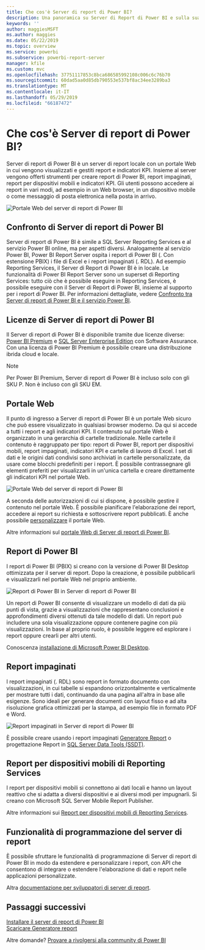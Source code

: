 ```yaml
---
title: Che cos'è Server di report di Power BI?
description: Una panoramica su Server di Report di Power BI e sulla sua interazione con SQL Server Reporting Services (SSRS) e il resto di Power BI.
keywords: ''
author: maggiesMSFT
ms.author: maggies
ms.date: 05/22/2019
ms.topic: overview
ms.service: powerbi
ms.subservice: powerbi-report-server
manager: kfile
ms.custom: mvc
ms.openlocfilehash: 37751117853c8bca686585992108c006c6c76b70
ms.sourcegitcommit: 60dad5aa0d85db790553e537bf8ac34ee3289ba3
ms.translationtype: MT
ms.contentlocale: it-IT
ms.lasthandoff: 05/29/2019
ms.locfileid: "66187472"
---
```

# <a name="what-is-power-bi-report-server"></a>Che cos'è Server di report di Power BI?

Server di report di Power BI è un server di report locale con un portale Web in cui vengono visualizzati e gestiti report e indicatori KPI. Insieme al server vengono offerti strumenti per creare report di Power BI, report impaginati, report per dispositivi mobili e indicatori KPI. Gli utenti possono accedere ai report in vari modi, ad esempio in un Web browser, in un dispositivo mobile o come messaggio di posta elettronica nella posta in arrivo.

![Portale Web del server di report di Power BI](media/get-started/power-bi-report-server-overview.png)

## <a name="comparing-power-bi-report-server"></a>Confronto di Server di report di Power BI 
Server di report di Power BI è simile a SQL Server Reporting Services e al servizio Power BI online, ma per aspetti diversi. Analogamente al servizio Power BI, Power BI Report Server ospita i report di Power BI (. Con estensione PBIX) i file di Excel e i report impaginati (. RDL). Ad esempio Reporting Services, il Server di Report di Power BI è in locale. Le funzionalità di Power BI Report Server sono un superset di Reporting Services: tutto ciò che è possibile eseguire in Reporting Services, è possibile eseguire con il Server di Report di Power BI, insieme al supporto per i report di Power BI. Per informazioni dettagliate, vedere [Confronto tra Server di report di Power BI e il servizio Power BI](compare-report-server-service.md).

## <a name="licensing-power-bi-report-server"></a>Licenze di Server di report di Power BI
Il Server di report di Power BI è disponibile tramite due licenze diverse: [Power BI Premium](../service-premium-what-is.md) e [SQL Server Enterprise Edition](https://www.microsoft.com/sql-server/sql-server-2017-editions) con Software Assurance. Con una licenza di Power BI Premium è possibile creare una distribuzione ibrida cloud e locale.  

> [!NOTE]
> Per Power BI Premium, Server di report di Power BI è incluso solo con gli SKU P. Non è incluso con gli SKU EM.

## <a name="web-portal"></a>Portale Web
Il punto di ingresso a Server di report di Power BI è un portale Web sicuro che può essere visualizzato in qualsiasi browser moderno. Da qui si accede a tutti i report e agli indicatori KPI. Il contenuto sul portale Web è organizzato in una gerarchia di cartelle tradizionale. Nelle cartelle il contenuto è raggruppato per tipo: report di Power BI, report per dispositivi mobili, report impaginati, indicatori KPI e cartelle di lavoro di Excel. I set di dati e le origini dati condivisi sono archiviati in cartelle personalizzate, da usare come blocchi predefiniti per i report. È possibile contrassegnare gli elementi preferiti per visualizzarli in un'unica cartella e creare direttamente gli indicatori KPI nel portale Web. 

![Portale Web del server di report di Power BI](media/get-started/web-portal.png)

A seconda delle autorizzazioni di cui si dispone, è possibile gestire il contenuto nel portale Web. È possibile pianificare l'elaborazione dei report, accedere ai report su richiesta e sottoscrivere report pubblicati. È anche possibile [personalizzare](https://docs.microsoft.com/sql/reporting-services/branding-the-web-portal) il portale Web. 

Altre informazioni sul [portale Web di Server di report di Power BI](https://docs.microsoft.com/sql/reporting-services/web-portal-ssrs-native-mode).

## <a name="power-bi-reports"></a>Report di Power BI
I report di Power BI (PBIX) si creano con la versione di Power BI Desktop ottimizzata per il server di report. Dopo la creazione, è possibile pubblicarli e visualizzarli nel portale Web nel proprio ambiente.

![Report di Power BI in Server di report di Power BI](media/get-started/powerbi-reports.png)

Un report di Power BI consente di visualizzare un modello di dati da più punti di vista, grazie a visualizzazioni che rappresentano conclusioni e approfondimenti diversi ottenuti da tale modello di dati.  Un report può includere una sola visualizzazione oppure contenere pagine con più visualizzazioni. In base al proprio ruolo, è possibile leggere ed esplorare i report oppure crearli per altri utenti.

Conoscenza [installazione di Microsoft Power BI Desktop](install-powerbi-desktop.md).

## <a name="paginated-reports"></a>Report impaginati
I report impaginati (. RDL) sono report in formato documento con visualizzazioni, in cui tabelle si espandono orizzontalmente e verticalmente per mostrare tutti i dati, continuando da una pagina all'altra in base alle esigenze. Sono ideali per generare documenti con layout fisso e ad alta risoluzione grafica ottimizzati per la stampa, ad esempio file in formato PDF e Word. 

![Report impaginati in Server di report di Power BI](media/get-started/paginated-reports.png)

È possibile creare usando i report impaginati [Generatore Report](https://docs.microsoft.com/sql/reporting-services/report-builder/report-builder-in-sql-server-2016) o progettazione Report in [SQL Server Data Tools (SSDT)](https://docs.microsoft.com/sql/reporting-services/tools/reporting-services-in-sql-server-data-tools-ssdt).

## <a name="reporting-services-mobile-reports"></a>Report per dispositivi mobili di Reporting Services
I report per dispositivi mobili si connettono ai dati locali e hanno un layout reattivo che si adatta a diversi dispositivi e ai diversi modi per impugnarli. Si creano con Microsoft SQL Server Mobile Report Publisher.

Altre informazioni sui [Report per dispositivi mobili di Reporting Services](https://docs.microsoft.com/sql/reporting-services/mobile-reports/create-mobile-reports-with-sql-server-mobile-report-publisher). 

## <a name="report-server-programming-features"></a>Funzionalità di programmazione del server di report
È possibile sfruttare le funzionalità di programmazione di Server di report di Power BI in modo da estendere e personalizzare i report, con API che consentono di integrare o estendere l'elaborazione di dati e report nelle applicazioni personalizzate.

Altra [documentazione per sviluppatori di server di report](https://docs.microsoft.com/sql/reporting-services/reporting-services-developer-documentation).

## <a name="next-steps"></a>Passaggi successivi
[Installare il server di report di Power BI](install-report-server.md)  
[Scaricare Generatore report](https://www.microsoft.com/download/details.aspx?id=53613)  

Altre domande? [Provare a rivolgersi alla community di Power BI](https://community.powerbi.com/)


